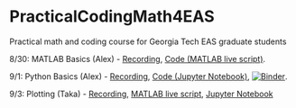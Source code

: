 # PracticalCodingMath4EAS
Practical math and coding course for Georgia Tech EAS graduate students

8/30: MATLAB Basics (Alex) - [Recording](https://bluejeans.com/s/8jUjCdtfQj6), [Code (MATLAB live script)](https://github.com/aarobel/PracticalCodingMath4EAS/blob/main/MATLAB_basics.mlx). 

9/1:  Python Basics (Alex) - [Recording](https://bluejeans.com/s/m4_KsRDLQem), [Code (Jupyter Notebook)](https://github.com/aarobel/PracticalCodingMath4EAS/blob/main/Python_basics.ipynb), [![Binder](https://mybinder.org/badge_logo.svg)](https://mybinder.org/v2/gh/aarobel/PracticalCodingMath4EAS/main?filepath=Python_basics.ipynb). 

9/3: Plotting (Taka) - [Recording](https://bluejeans.com/s/F@gJYQw7WXu), [MATLAB live script](https://github.com/aarobel/PracticalCodingMath4EAS/blob/main/Class3_dataIO_plot.mlx), [Jupyter Notebook](https://github.com/aarobel/PracticalCodingMath4EAS/blob/main/Class3_dataIO_plot.ipynb)
